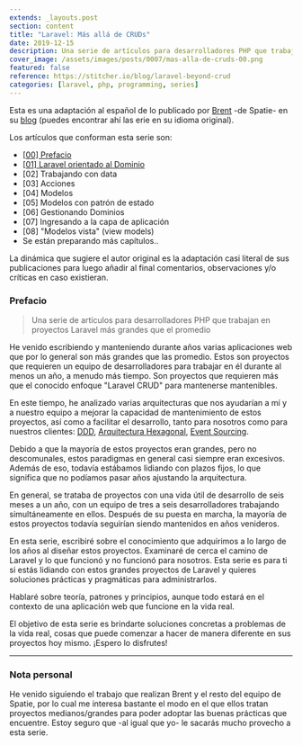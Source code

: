 ```yaml
---
extends: _layouts.post
section: content
title: "Laravel: Más allá de CRUDs"
date: 2019-12-15
description: Una serie de artículos para desarrolladores PHP que trabajan en proyectos Laravel más grandes que el promedio.  
cover_image: /assets/images/posts/0007/mas-alla-de-cruds-00.png
featured: false
reference: https://stitcher.io/blog/laravel-beyond-crud
categories: [laravel, php, programming, series]
---
```


Esta es una adaptación al español de lo publicado por [Brent](https://mobile.twitter.com/brendt_gd) -de Spatie- en su 
[blog](https://stitcher.io/blog/laravel-beyond-crud) (puedes encontrar ahí las erie en su idioma original).

Los artículos que conforman esta serie son:

- [[00] Prefacio](#prefacio)
- [[01] Laravel orientado al Dominio](/blog/laravel-mas-alla-de-cruds-laravel-orientado-al-dominio) 
- [02] Trabajando con data
- [03] Acciones
- [04] Modelos
- [05] Modelos con patrón de estado
- [06] Gestionando Dominios
- [07] Ingresando a la capa de aplicación
- [08] "Modelos vista" (view models)
- Se están preparando más capítulos..

La dinámica que sugiere el autor original es la adaptación casi literal de sus publicaciones para luego añadir
al final comentarios, observaciones y/o críticas en caso existieran.

### Prefacio

> Una serie de artículos para desarrolladores PHP que trabajan en proyectos Laravel más grandes que el promedio

He venido escribiendo y manteniendo durante años varias aplicaciones web que por lo general son más grandes que 
las promedio. Estos son proyectos que requieren un equipo de desarrolladores para trabajar en él durante al 
menos un año, a menudo más tiempo. Son proyectos que requieren más que el conocido enfoque "Laravel CRUD" para 
mantenerse mantenibles.

En este tiempo, he analizado varias arquitecturas que nos ayudarían a mí y a nuestro equipo a mejorar la 
capacidad de mantenimiento de estos proyectos, así como a facilitar el desarrollo, tanto para nosotros como 
para nuestros clientes: [DDD](https://github.com/jatubio/5minutos_laravel/wiki/Resumen-sobre-DDD.-Domain-Driven-Design), 
[Arquitectura Hexagonal](https://apiumhub.com/es/tech-blog-barcelona/arquitectura-hexagonal/), 
[Event Sourcing](https://www.adictosaltrabajo.com/2018/06/20/event-sourcing-para-aplicaciones-escalables/).

Debido a que la mayoría de estos proyectos eran grandes, pero no descomunales, estos paradigmas en general 
casi siempre eran excesivos. Además de eso, todavía estábamos lidiando con plazos fijos, lo que significa 
que no podíamos pasar años ajustando la arquitectura.

En general, se trataba de proyectos con una vida útil de desarrollo de seis meses a un año, con un equipo 
de tres a seis desarrolladores trabajando simultáneamente en ellos. Después de su puesta en marcha, la mayoría 
de estos proyectos todavía seguirían siendo mantenidos en años venideros.

En esta serie, escribiré sobre el conocimiento que adquirimos a lo largo de los años al diseñar estos proyectos. 
Examinaré de cerca el camino de Laravel y lo que funcionó y no funcionó para nosotros. Esta serie es para ti si 
estás lidiando con estos grandes proyectos de Laravel y quieres soluciones prácticas y pragmáticas para administrarlos.

Hablaré sobre teoría, patrones y principios, aunque todo estará en el contexto de una aplicación web que funcione 
en la vida real.

El objetivo de esta serie es brindarte soluciones concretas a problemas de la vida real, cosas que puede comenzar a 
hacer de manera diferente en sus proyectos hoy mismo. ¡Espero lo disfrutes!

-----

### Nota personal

He venido siguiendo el trabajo que realizan Brent y el resto del equipo de Spatie, por lo cual me interesa bastante
el modo en el que ellos tratan proyectos medianos/grandes para poder adoptar las buenas prácticas que encuentre.
Estoy seguro que -al igual que yo- le sacarás mucho provecho a esta serie.
